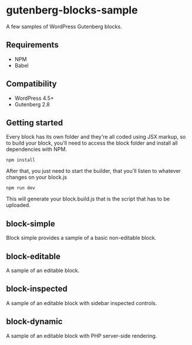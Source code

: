 # gutenberg-blocks-sample

A few samples of WordPress Gutenberg blocks.

## Requirements

* NPM
* Babel

## Compatibility

* WordPress 4.5+
* Gutenberg 2.8

## Getting started

Every block has its own folder and they're all coded using JSX markup, so to build your block, you'll need to access the block folder and install all dependencies with NPM.

``
npm install
``

After that, you just need to start the builder, that you'll listen to whatever changes on your block.js

``
npm run dev
``

This will generate your block.build.js that is the script that has to be uploaded.

## block-simple

Block simple provides a sample of a basic non-editable block.

## block-editable

A sample of an editable block.

## block-inspected

A sample of an editable block with sidebar inspected controls.

## block-dynamic

A sample of an editable block with PHP server-side rendering.